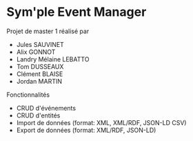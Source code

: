 # Sym'ple Event Manager

Projet de master 1 réalisé par 

- Jules SAUVINET
- Alix GONNOT
- Landry Mélaine LEBATTO
- Tom DUSSEAUX
- Clément BLAISE
- Jordan MARTIN


Fonctionnalités 

- CRUD d'événements
- CRUD d'entités
- Import de données (format: XML, XML/RDF, JSON-LD CSV)
- Export de données (format: XML/RDF, JSON-LD)


